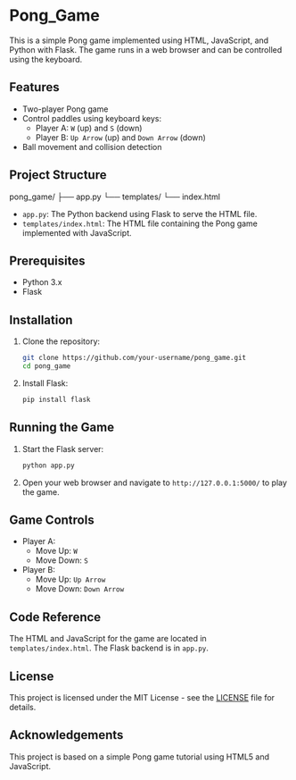 # Pong_Game
This is a simple Pong game implemented using HTML, JavaScript, and Python with Flask. The game runs in a web browser and can be controlled using the keyboard.

## Features

- Two-player Pong game
- Control paddles using keyboard keys:
  - Player A: `W` (up) and `S` (down)
  - Player B: `Up Arrow` (up) and `Down Arrow` (down)
- Ball movement and collision detection

## Project Structure
pong_game/
├── app.py
└── templates/
└── index.html

- `app.py`: The Python backend using Flask to serve the HTML file.
- `templates/index.html`: The HTML file containing the Pong game implemented with JavaScript.

## Prerequisites

- Python 3.x
- Flask

## Installation

1. Clone the repository:
    ```sh
    git clone https://github.com/your-username/pong_game.git
    cd pong_game
    ```

2. Install Flask:
    ```sh
    pip install flask
    ```

## Running the Game

1. Start the Flask server:
    ```sh
    python app.py
    ```

2. Open your web browser and navigate to `http://127.0.0.1:5000/` to play the game.

## Game Controls

- Player A:
  - Move Up: `W`
  - Move Down: `S`
- Player B:
  - Move Up: `Up Arrow`
  - Move Down: `Down Arrow`

## Code Reference

The HTML and JavaScript for the game are located in `templates/index.html`. The Flask backend is in `app.py`.

## License

This project is licensed under the MIT License - see the [LICENSE](LICENSE) file for details.

## Acknowledgements

This project is based on a simple Pong game tutorial using HTML5 and JavaScript.


